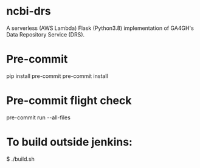 # ncbi-drs

A serverless (AWS Lambda) Flask (Python3.8) implementation of GA4GH's Data
Repository Service (DRS).

# Pre-commit
pip install pre-commit
pre-commit install

# Pre-commit flight check
pre-commit run --all-files

# To build outside jenkins:
$ ./build.sh
